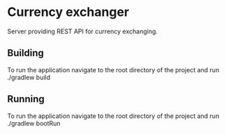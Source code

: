 # Currency exchanger
Server providing REST API for currency exchanging.

## Building
To run the application navigate to the root directory of the project and run ./gradlew build

## Running
To run the application navigate to the root directory of the project and run ./gradlew bootRun
